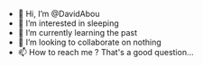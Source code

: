 - 👋 Hi, I’m @DavidAbou
- 👀 I’m interested in sleeping
- 🌱 I’m currently learning the past
- 💞️ I’m looking to collaborate on nothing
- 📫 How to reach me ? That's a good question...

<!---
DavidAbou/DavidAbou is a ✨ special ✨ repository because its `README.md` (this file) appears on your GitHub profile.
You can click the Preview link to take a look at your changes.
--->
